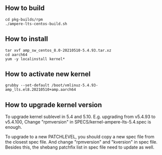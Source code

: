 ## How to build

	cd pkg-builds/rpm
	./ampere-lts-centos-build.sh

## How to install

	tar xvf amp_sw_centos_8.0-20210510-5.4.93.tar.xz
	cd aarch64
	yum -y localinstall kernel*

## How to activate new kernel

	grubby --set-default /boot/vmlinuz-5.4.93-amp_lts.el8.20210510+amp.aarch64

## How to upgrade kernel version

To upgrade kernel sublevel in 5.4 and 5.10. E.g. upgrading from v5.4.93 to v5.4.100, Change "rpmversion" in SPECS/kernel-ampere-lts-5.4.spec is enough.

To upgrade to a new PATCHLEVEL, you should copy a new spec file from the closest spec file. And change "rpmversion" and "kversion" in spec file. Besides this, the shebang patchfix list in spec file need to update as well.